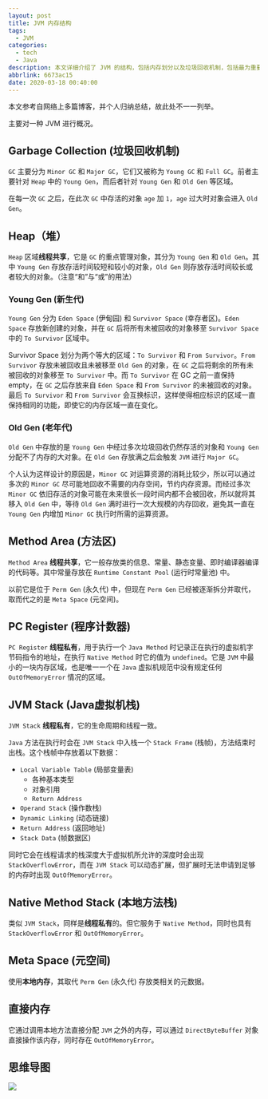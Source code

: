 ```yaml
---
layout: post
title: JVM 内存结构
tags:
  - JVM
categories:
  - tech
  - Java
description: 本文详细介绍了 JVM 的结构，包括内存划分以及垃圾回收机制，包括最为重要的“堆”区的结构以及如何对其进行 GC，并附上一张思维导图...
abbrlink: 6673ac15
date: 2020-03-18 00:40:00
---
```


本文参考自网络上多篇博客，并个人归纳总结，故此处不一一列举。

主要对一种 JVM 进行概况。

## Garbage Collection (垃圾回收机制)

`GC` 主要分为 `Minor GC` 和 `Major GC`，它们又被称为 `Young GC` 和 `Full GC`。前者主要针对 `Heap` 中的 `Young Gen`，而后者针对 `Young Gen` 和 `Old Gen` 等区域。

在每一次 `GC` 之后，在此次 `GC` 中存活的对象 `age` 加 `1`，`age` 过大时对象会进入 `Old Gen`。

## Heap（堆）

`Heap` 区域**线程共享**，它是 `GC` 的重点管理对象，其分为 `Young Gen` 和 `Old Gen`。其中 `Young Gen` 存放存活时间较短和较小的对象，`Old Gen` 则存放存活时间较长或者较大的对象。（注意“和”与“或”的用法）

### Young Gen (新生代)

`Young Gen` 分为 `Eden Space` (伊甸园) 和 `Survivor Space` (幸存者区)。`Eden Space` 存放新创建的对象，并在 `GC` 后将所有未被回收的对象移至 `Survivor Space` 中的 `To Survivor` 区域中。

Survivor Space 划分为两个等大的区域：`To Survivor` 和 `From Survivor`。`From Survivor` 存放未被回收且未被移至 `Old Gen` 的对象，在 `GC` 之后将剩余的所有未被回收的对象移至 `To Survivor` 中。而 `To Survivor` 在 GC 之前一直保持 empty，在 `GC` 之后存放来自 `Eden Space` 和 `From Survivor` 的未被回收的对象。最后 `To Survivor` 和 `From Survivor` 会互换标识，这样使得相应标识的区域一直保持相同的功能，即使它的内存区域一直在变化。

### Old Gen (老年代)

`Old Gen` 中存放的是 `Young Gen` 中经过多次垃圾回收仍然存活的对象和 `Young Gen` 分配不了内存的大对象。在 `Old Gen` 存放满之后会触发 `JVM` 进行 `Major GC`。

个人认为这样设计的原因是，`Minor GC` 对运算资源的消耗比较少，所以可以通过多次的 `Minor GC` 尽可能地回收不需要的内存空间，节约内存资源。而经过多次 `Minor GC` 依旧存活的对象可能在未来很长一段时间内都不会被回收，所以就将其移入 `Old Gen` 中，等待 `Old Gen` 满时进行一次大规模的内存回收，避免其一直在 `Young Gen` 内增加 `Minor GC` 执行时所需的运算资源。

## Method Area (方法区)

`Method Area` **线程共享**，它一般存放类的信息、常量、静态变量、即时编译器编译的代码等。其中常量存放在 `Runtime Constant Pool` (运行时常量池) 中。

以前它是位于 `Perm Gen` (永久代) 中，但现在 `Perm Gen` 已经被逐渐拆分并取代，取而代之的是 `Meta Space` (元空间)。

## PC Register (程序计数器)

`PC Register` **线程私有**，用于执行一个 `Java Method` 时记录正在执行的虚拟机字节码指令的地址，在执行 `Native Method` 时它的值为 `undefined`。它是 `JVM` 中最小的一块内存区域，也是唯一一个在 `Java` 虚拟机规范中没有规定任何 `OutOfMemoryError` 情况的区域。

## JVM Stack (Java虚拟机栈)

`JVM Stack` **线程私有**，它的生命周期和线程一致。

`Java` 方法在执行时会在 `JVM Stack` 中入栈一个 `Stack Frame` (栈帧)，方法结束时出栈。这个栈帧中存放着以下数据：

* `Local Variable Table` (局部变量表)
  * 各种基本类型
  * 对象引用
  * `Return Address`
* `Operand Stack` (操作数栈)
* `Dynamic Linking` (动态链接)
* `Return Address` (返回地址)
* `Stack Data` (帧数据区)

同时它会在线程请求的栈深度大于虚拟机所允许的深度时会出现 `StackOverflowError`，而在 `JVM Stack` 可以动态扩展，但扩展时无法申请到足够的内存时出现 `OutOfMemoryError`。

## Native Method Stack (本地方法栈)

类似 `JVM Stack`，同样是**线程私有**的。但它服务于 `Native Method`，同时也具有 `StackOverflowError` 和 `OutOfMemoryError`。

## Meta Space (元空间)

使用**本地内存**，其取代 `Perm Gen` (永久代) 存放类相关的元数据。

## 直接内存

它通过调用本地方法直接分配 `JVM` 之外的内存，可以通过 `DirectByteBuffer` 对象直接操作该内存，同时存在 `OutOfMemoryError`。

## 思维导图

![][思维导图]

[思维导图]: http://static.wilfredshen.cn/images/JVM%20%E5%86%85%E5%AD%98%E7%BB%93%E6%9E%84/JVM%20%E5%86%85%E5%AD%98%E7%BB%93%E6%9E%84.png
